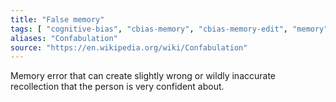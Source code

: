 ```yaml
---
title: "False memory"
tags: [ "cognitive-bias", "cbias-memory", "cbias-memory-edit", "memory" ]
aliases: "Confabulation"
source: "https://en.wikipedia.org/wiki/Confabulation"
---
```


Memory error that can create slightly wrong or wildly inaccurate recollection that the person is very confident about. 
